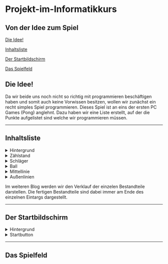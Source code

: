 # Projekt-im-Informatikkurs

## Von der Idee zum Spiel

[Die Idee!](#eins)

[Inhaltsliste](#zwei)

[Der Startbildschirm](#vier)

[Das Spielfeld](#drei)


## Die Idee! <a name="eins"></a>

Da wir beide uns noch nicht so richtig mit programmieren beschäftigen haben und somit auch keine Vorwissen besitzen, wollen wir zunächst ein recht simples Spiel programmieren. Dieses Spiel ist an eins der ersten PC Games (Pong) anglehnt. Dazu haben wir eine Liste erstellt, auf der die Punkte aufgelistet sind welche wir programmieren müssen. 
<hr>


## Inhaltsliste <a name="zwei"></a>

<details>
  <summary>Hintergrund</summary>
Hier müssen wir uns zunächst überlegen, ob wir nur eine Farbe festlegen oder ein ähnlichen Hintergrund verwenden.
</details>

<details>
  <summary>Zählstand</summary>
  Der Zählstand muss so programmiert werden, dass ab einer gewissen Punktzahl einer der beiden Spieler gewinnt. 
  </details>

<details>
  <summary>Schläger</summary>
  Wir benötgen 2 Farben, für jeden Schläger eine Farbe, damit der Spiler die Schläger besser auseinander halten kann. Dabei legen wir zunächst die Farben der Schläger fest. Ein extra feature wäre, wenn der Spieler die Farbe des Schlägers selber auswählen kann. Dies würde aber programmiert werden, wenn bis zum Ende der Bearbeitungszeit noch genügent Zeit bleibt.
 </details>
 
<details>
  <summary>Ball</summary>
  Der Ball soll einen Form und ein Design bekommen. Aber der Ball hat auch eine bestimmte Geschwindigkeit, wobei wir uns noch überlegen, ob der Ball im laufe des Spiels die Geschwindigkeit verändert. Dies wäre allerdings auch ein Feature, welches wir erst in Angriff nehemen werden, wenn genügend Zeit dafür bleibt.
  </details>
  
<details>
  <summary>Mittellinie</summary>
  Heirbei überlegen wir uns, ob wir diese gestrichelt oder durchgezogen darstellen. 
  </details>
  
<details>
  <summary>Außenlinien</summary>
  Hierbei muss defineirt werden ab wann es einen Punkt gibt, also wo genau die Außenlinien liegen. Auf der oberen und unterern Linie muss ein abprallen programmiert werden.
  </details>
  
Im weiteren Blog werden wir den Verklauf der einzelen Bestandteile darstellen. Die fertigen Bestandteile sind dabei immer am Ende des einzelnen Eintargs dargestellt. 
 <hr>
 
 
 ## Der Startbildschirm <a name="vier"></a>
 
 <details>
  <summary>Hintergrund</summary>
  Hierbei wurde ien weißer Hintergrund mit blauene Großbuchstaben gewählt. Dies steht im Kontrast zu dem Starbutton gebildet, weshalb es für den Spieler ansprechender gestalttet wurde.
  </details>
  
<details>
  <summary>Startbutton</summary>
  Der Startbildschirm wurde mit einer vorgefertigten Animation aus der Animationsbibliothek von code.org gestallt. Hierbei kann durch einen Mausklick auf den Startbutton der Startbildschirm verlassen wreden und das eigentliche Spielfeld erscheint. Als Design wurde ein schwarzes Rechteck mit weißen Großbuchstaben.
  </details> <hr>
 
 
 ## Das Spielfeld <a name="drei"></a>

